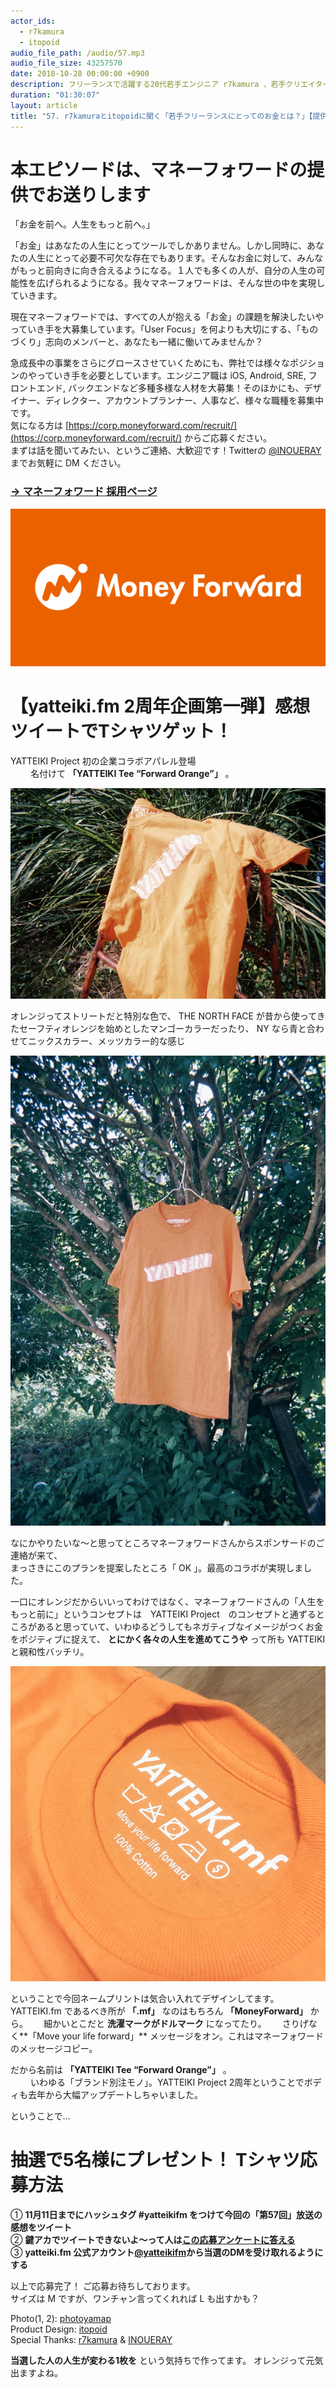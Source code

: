 ```yaml
---
actor_ids:
  - r7kamura
  - itopoid
audio_file_path: /audio/57.mp3
audio_file_size: 43257570
date: 2018-10-28 00:00:00 +0900
description: フリーランスで活躍する20代若手エンジニア r7kamura 、若手クリエイター itopoid。ちょうど年齢的にキャリアの分かれ目が近づく2人。「自分にとってお金とはどういう存在？」「仕事上で大切にすべき User Focus とは？」「そもそも、ものづくりで大事にしなくちゃいけないことは？」について話しました。普段ならちょっと話しづらい話題、全部盛りでお送りします。ちなみにさり気なく yatteiki.fm は 2 周年を迎えました。今回を皮切りに、年末まで企画をドカドカやっていきます。おたのしみに。
duration: "01:30:07"
layout: article
title: "57. r7kamuraとitopoidに聞く「若手フリーランスにとってのお金とは？」【提供:マネーフォワード】"
---
```


# 本エピソードは、マネーフォワードの提供でお送りします

「お金を前へ。人生をもっと前へ。」  
  
「お金」はあなたの人生にとってツールでしかありません。しかし同時に、あなたの人生にとって必要不可欠な存在でもあります。そんなお金に対して、みんながもっと前向きに向き合えるようになる。１人でも多くの人が、自分の人生の可能性を広げられるようになる。我々マネーフォワードは、そんな世の中を実現していきます。  
  
現在マネーフォワードでは、すべての人が抱える「お金」の課題を解決したいやっていき手を大募集しています。「User Focus」を何よりも大切にする、「ものづくり」志向のメンバーと、あなたも一緒に働いてみませんか？  
  
急成長中の事業をさらにグロースさせていくためにも、弊社では様々なポジションのやっていき手を必要としています。エンジニア職は iOS, Android, SRE, フロントエンド, バックエンドなど多種多様な人材を大募集！そのほかにも、デザイナー、ディレクター、アカウントプランナー、人事など、様々な職種を募集中です。  
気になる方は [https://corp.moneyforward.com/recruit/](https://corp.moneyforward.com/recruit/) からご応募ください。  
まずは話を聞いてみたい、というご連絡、大歓迎です！Twitterの [@INOUERAY](https://twitter.com/INOUERAY) までお気軽に DM ください。  
### [→ マネーフォワード 採用ページ](https://corp.moneyforward.com/recruit/)

![MoneyForward](/images/slideshows/57/Logo_MoneyForward_600300.png )


# 【yatteiki.fm 2周年企画第一弾】感想ツイートでTシャツゲット！
    
YATTEIKI Project 初の企業コラボアパレル登場  
　　
名付けて **「YATTEIKI Tee “Forward Orange”」** 。  
  
![MoneyForward](/images/slideshows/57/tee1.png )
  
オレンジってストリートだと特別な色で、 THE NORTH FACE が昔から使ってきたセーフティオレンジを始めとしたマンゴーカラーだったり、 NY なら青と合わせてニックスカラー、メッツカラー的な感じ  
  
![MoneyForward](/images/slideshows/57/tee2.png )

なにかやりたいな〜と思ってところマネーフォワードさんからスポンサードのご連絡が来て、  
まっさきにこのプランを提案したところ「 OK 」。最高のコラボが実現しました。  
  
一口にオレンジだからいいってわけではなく、マネーフォワードさんの「人生をもっと前に」というコンセプトは　YATTEIKI Project　のコンセプトと通ずるところがあると思っていて、いわゆるどうしてもネガティブなイメージがつくお金をポジティブに捉えて、 **とにかく各々の人生を進めてこうや** って所も YATTEIKI と親和性バッチリ。  
  
![MoneyForward](/images/slideshows/57/tee3.png )
  
ということで今回ネームプリントは気合い入れてデザインしてます。　　
YATTEIKI.fm であるべき所が **「.mf」** なのはもちろん **「MoneyForward」** から。　　
細かいとこだと **洗濯マークがドルマーク** になってたり。　　
さりげなく**「Move your life forward」** メッセージをオン。これはマネーフォワードのメッセージコピー。　　
  
だから名前は **「YATTEIKI Tee “Forward Orange”」** 。  
　　
いわゆる「ブランド別注モノ」。YATTEIKI Project 2周年ということでボディも去年から大幅アップデートしちゃいました。
  
ということで…  

# 抽選で5名様にプレゼント！ Tシャツ応募方法
①	**11月11日までにハッシュタグ #yatteikifm をつけて今回の「第57回」放送の感想をツイート**  
②	**鍵アカでツイートできないよ〜って人は[この応募アンケートに答える](https://goo.gl/forms/nrDiEGffd9FQPjfp2)**  
③	**yatteiki.fm 公式アカウント[@yatteikifm](https://twitter.com/yatteikifm)から当選のDMを受け取れるようにする**  
  
以上で応募完了！ ご応募お待ちしております。    
サイズは M ですが、ワンチャン言ってくれれば L も出すかも？ 

Photo(1, 2): [photoyamap](https://www.instagram.com/photoyamap/)  
Product Design: [itopoid](https://twitter.com/itopoid)  
Special Thanks: [r7kamura](https://twitter.com/r7akamura) & [INOUERAY](https://twitter.com/INOUERAY)  
  
**当選した人の人生が変わる1枚を** という気持ちで作ってます。
オレンジって元気出ますよね。  



